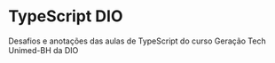 # TypeScript DIO
Desafios e anotações das aulas de TypeScript do curso Geração Tech Unimed-BH da DIO
